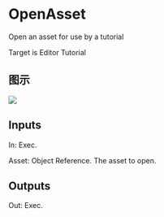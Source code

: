 # OpenAsset

Open an asset for use by a tutorial

Target is Editor Tutorial

## 图示

![]($-20221218-21160425.png)

## Inputs

In: Exec.

Asset: Object Reference. The asset to open.  

## Outputs

Out: Exec.


